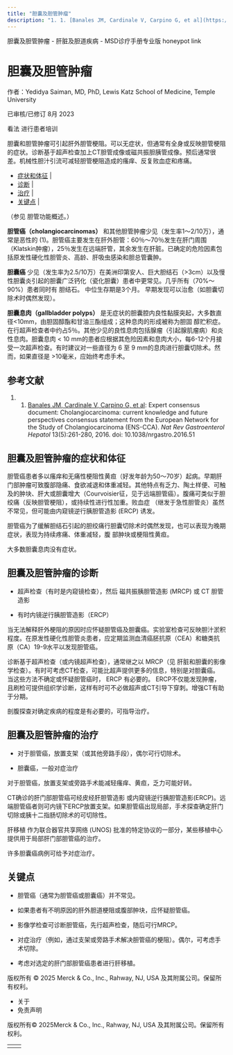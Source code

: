 ```yaml
---
title: "胆囊及胆管肿瘤"
description: "1. 1. [Banales JM, Cardinale V, Carpino G, et al](https://pubmed.ncbi.nlm.nih.gov/27095655/): Expert consensus document: Cholangiocarcinoma: current knowledge and future perspectives consensus statement from the European Network for the Study of Cholangiocarcinoma (ENS-CCA). _Nat Rev Gastroenterol Hepatol_ 13(5):261-280, 2016. doi: 10.1038/nrgastro.2016.51"
---
```


﻿胆囊及胆管肿瘤 \- 肝脏及胆道疾病 \- MSD诊疗手册专业版 honeypot link

# 胆囊及胆管肿瘤

作者：Yedidya Saiman, MD, PhD, Lewis Katz School of Medicine, Temple University

已审核/已修订 8月 2023

看法 进行患者培训

胆囊和胆管肿瘤可引起肝外胆管梗阻。可以无症状，但通常有全身或反映胆管梗阻的症状。诊断基于超声检查加上CT胆管成像或磁共振胆胰管成像。预后通常很差。机械性胆汁引流可减轻胆管梗阻造成的瘙痒、反复败血症和疼痛。

- [症状和体征](#症状和体征_v902250_zh) \|
- [诊断](#诊断_v902256_zh) \|
- [治疗](#治疗_v902261_zh) \|
- [关键点](#关键点_v9110039_zh) \|

（参见 胆管功能概述。）

**胆管癌（cholangiocarcinomas）** 和其他胆管肿瘤少见（发生率1～2/10万），通常是恶性的 (1)。胆管癌主要发生在肝外胆管：60％～70％发生在肝门周围（Klatskin肿瘤），25％发生在远端肝管，其余发生在肝脏。已确定的危险因素包括原发性硬化性胆管炎、高龄、肝吸虫感染和胆总管囊肿。

**胆囊癌** 少见（发生率为2.5/10万）在美洲印第安人、巨大胆结石（>3cm）以及慢性胆囊炎引起的胆囊广泛钙化（瓷化胆囊）患者中更常见。几乎所有（70%～90%）患者同时有 胆结石。 中位生存期是3个月。 早期发现可以治愈（如胆囊切除术时偶然发现）。

**胆囊息肉（gallbladder polyps）** 是无症状的胆囊腔内良性黏膜突起，大多数直径<10mm，由胆固醇酯和甘油三酯组成；这种息肉的形成被称为胆固 醇贮积症。在行超声检查者中约占5％。其他少见的良性息肉包括腺瘤（引起腺肌瘤病）和炎性息肉。胆囊息肉 < 10 mm的患者应根据其危险因素和息肉大小，每6-12个月接受一次超声检查。有时建议对一些直径为 6 至 9 mm的息肉进行胆囊切除术。然而，如果直径是 >10毫米，应始终考虑手术。

## 参考文献

1. 1. [Banales JM, Cardinale V, Carpino G, et al](https://pubmed.ncbi.nlm.nih.gov/27095655/): Expert consensus document: Cholangiocarcinoma: current knowledge and future perspectives consensus statement from the European Network for the Study of Cholangiocarcinoma (ENS-CCA). _Nat Rev Gastroenterol Hepatol_ 13(5):261-280, 2016. doi: 10.1038/nrgastro.2016.51


## 胆囊及胆管肿瘤的症状和体征

胆管癌患者多以瘙痒和无痛性梗阻性黄疸（好发年龄为50～70岁）起病。早期肝门部肿瘤可致腹部隐痛、食欲减退和体重减轻。其他特点有乏力、陶土样便、可触及的肿块、肝大或胆囊增大（Courvoisier征，见于远端胆管癌）。腹痛可类似于胆绞痛（反映胆管梗阻），或持续性进行性加重。败血症 （继发于急性胆管炎）虽然不常见，但可能由内窥镜逆行胰胆管造影 (ERCP) 诱发。

胆管癌为了缓解胆结石引起的胆绞痛行胆囊切除术时偶然发现，也可以表现为晚期症状，表现为持续疼痛、体重减轻，腹 部肿块或梗阻性黄疸。

大多数胆囊息肉没有症状。

## 胆囊及胆管肿瘤的诊断

- 超声检查（有时是内窥镜检查），然后 磁共振胰胆管造影 (MRCP) 或 CT 胆管造影

- 有时内镜逆行胰胆管造影（ERCP）


当无法解释肝外梗阻的原因时应怀疑胆管癌及胆囊癌。实验室检查可反映胆汁淤积程度。在原发性硬化性胆管炎患者，应定期监测血清癌胚抗原（CEA）和糖类抗原（CA）19-9水平以发现胆管癌。

诊断基于超声检查（或内镜超声检查），通常继之以 MRCP（见 肝脏和胆囊的影像学检查）。有时可考虑CT检查，可能比超声提供更多的信息，特别是对胆囊癌。 当这些方法不确定或怀疑胆管癌时， ERCP 有必要的。 ERCP不仅能发现肿瘤，且刷检可提供组织学诊断，这样有时可不必做超声或CT引导下穿刺。增强CT有助于分期。

剖腹探查对确定疾病的程度是有必要的，可指导治疗。

## 胆囊及胆管肿瘤的治疗

- 对于胆管癌，放置支架（或其他旁路手段），偶尔可行切除术。

- 胆囊癌，一般对症治疗


对于胆管癌，放置支架或旁路手术能减轻瘙痒、黄疸，乏力可能好转。

CT确诊的肝门部胆管癌可经皮经肝胆管造影 或内窥镜逆行胰胆管造影(ERCP)。远端胆管癌者则可内镜下ERCP放置支架。如果胆管癌出现局部，手术探查确定肝门切除或胰十二指肠切除术的可切除性。

肝移植 作为联合器官共享网络 (UNOS) 批准的特定协议的一部分，某些移植中心提供用于局部肝门部胆管癌的治疗。

许多胆囊癌病例可给予对症治疗。

## 关键点

- 胆管癌（通常为胆管癌或胆囊癌）并不常见。

- 如果患者有不明原因的肝外胆道梗阻或腹部肿块，应怀疑胆管癌。

- 影像学检查可诊断胆管癌，先行超声检查，随后可行MRCP。

- 对症治疗（例如，通过支架或旁路手术解决胆管癌的梗阻）。偶尔，可考虑手术切除。

- 考虑对选定的肝门部胆管癌患者进行肝移植。




版权所有 © 2025
Merck & Co., Inc., Rahway, NJ, USA 及其附属公司。保留所有权利。

- 关于
- 免责声明

版权所有© 2025Merck & Co., Inc., Rahway, NJ, USA 及其附属公司。保留所有权利。

|     |     |
| --- | --- |
|  |  |